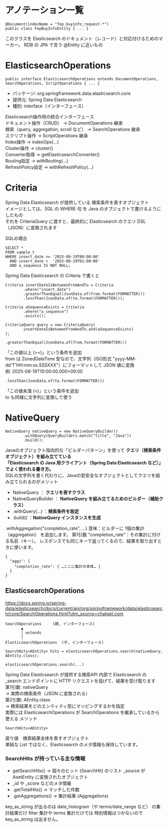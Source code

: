 # アノテーション一覧
```
@Document(indexName = "fep_buyinfo_request-*")
public class FepBuyInfoEntity { ... }
```
このクラスを Elasticsearch のドキュメント（レコード）と対応付けるためのマーカー。
RDB の JPA で言う @Entity に近いもの



# ElasticsearchOperations
```
public interface ElasticsearchOperations extends DocumentOperations, SearchOperations, ScriptOperations { ... }
```
 - パッケージ: org.springframework.data.elasticsearch.core  
 - 提供元: Spring Data Elasticsearch  
 - 種別: interface（インターフェース） 

Elasticsearch操作用の統合インターフェース  
ドキュメント操作（CRUD） → DocumentOperations 継承  
検索（query, aggregation, scroll など） → SearchOperations 継承  
スクリプト操作 → ScriptOperations 継承  
Index操作 → indexOps(...)  
Cluster操作 → cluster()  
Converter取得 → getElasticsearchConverter()  
Routing指定 → withRouting(...)  
RefreshPolicy設定 → withRefreshPolicy(...)  

# Criteria 
Spring Data Elasticsearch が提供している 検索条件を表すオブジェクト   
イメージとしては、SQL の WHERE 句 を Java のオブジェクトで書けるようにしたもの   
それを CriteriaQuery に渡すと、最終的に Elasticsearch のクエリ DSL（JSON）に変換されます  

SQLの場合  
```
SELECT * 
FROM sample_t
WHERE insert_date >= '2025-08-19T00:00:00'
  AND insert_date <  '2025-08-19T01:00:00'
  AND a_sequence IS NOT NULL;  
```
Spring Data Elasticsearch の Criteria で書くと  
```
Criteria insertDateIsBetweenFromAndTo = Criteria
        .where("insert_date")
        .greaterThanEqual(JsonData.of(from.format(FORMATTER)))
        .lessThan(JsonData.of(to.format(FORMATTER)));

Criteria aSequenceExists = Criteria
        .where("a_sequence")
        .exists();

CriteriaQuery query = new CriteriaQuery(
        insertDateIsBetweenFromAndTo.and(aSequenceExists)
);
```

```
.greaterThanEqual(JsonData.of(from.format(FORMATTER)))
```
「この値以上 (>=)」という条件を追加  
from は ZonedDateTime 型なので、文字列（ISO形式 "yyyy-MM-dd'T'HH:mm:ss.SSSXXX"）にフォーマットして JSON 値に変換  
例: 2025-08-19T10:00:00.000+09:00  
```
.lessThan(JsonData.of(to.format(FORMATTER)))
```
「この値未満 (<)」という条件を追加  
to も同様に文字列に変換して使う  


# NativeQuery
```
NativeQuery nativeQuery = new NativeQueryBuilder()
        .withQuery(QueryBuilders.match("title", "Java"))
        .build();
```
Javaのオブジェクト指向的な「ビルダーパターン」を使って **クエリ（検索条件オブジェクト）を組み立てている**  
**「Elasticsearch の Java 用クライアント（Spring Data Elasticsearch など）」でよく使われる書き方。**   
SQLの文字列を書く代わりに、Javaの型安全なオブジェクトとしてクエリを組み立てられるのがメリット  
 - NativeQuery ： **クエリを表すクラス**
 - NativeQueryBuilder ： **NativeQuery を組み立てるためのビルダー（補助クラス）**
 - .withQuery(...) ：**検索条件を設定**
 - .build() ：**NativeQuery インスタンスを生成**
   
.withAggregation("completion_rate", …)
意味：ビルダーに 1個の集計（aggregation） を追加します。
第1引数 "completion_rate"：その集計に付ける名前（キー）。
レスポンスでも同じキーで返ってくるので、結果を取り出すときに使います。
```
{
  "aggs": {
    "completion_rate": { …ここに集計の本体… }
  }
}
```
## ElasticsearchOperations
https://docs.spring.io/spring-data/elasticsearch/docs/current/api/org/springframework/data/elasticsearch/core/SearchOperations.html?utm_source=chatgpt.com
```
SearchOperations     (親, インターフェース)
       ▲
       │ extends
       │
ElasticsearchOperations  (子, インターフェース)
```

```
SearchHits<AEntity> hits = elasticsearchOperations.search(nativeQuery, AEntity.class);
```
   
```
elasticsearchOperations.search(...)
```
Spring Data Elasticsearch が提供する検索API 
内部で Elasticsearch の _search エンドポイントに HTTP リクエストを投げて、結果を受け取ります  
第1引数: nativeQuery  
→ 実際の検索条件（JSON に変換される）  
第2引数: AEntity.class  
→ 検索結果をどのエンティティ型にマッピングするかを指定  
実際には ElasticsearchOperations が SearchOperations を継承しているから使える メソッド  
```
SearchHits<AEntity>
```
戻り値　検索結果全体を表すオブジェクト  
単純な List<AEntity> ではなく、Elasticsearch のメタ情報も保持しています。 

### SearchHits が持っている主な情報
 - getSearchHits() → 個々のヒット (SearchHit<AEntity>) のリスト
   _source が AsetEntity に変換されたオブジェクト  
 - _id や _score などのメタ情報  
 - .getTotalHits() → マッチした件数  
 - .getAggregations() → 集計結果 (Aggregations)  


key_as_string が出るのは date_histogram（や terms/date_range など） の集計結果だけ
filter 集計や terms 集計だけでは 時刻情報はつかないので key_as_string は出ません。

